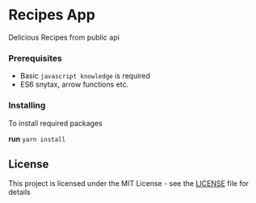 # Recipes App

Delicious Recipes from public api

### Prerequisites

- Basic `javascript knowledge` is required
- ES6 snytax, arrow functions etc.

### Installing

To install required packages 

**run** `yarn install`

## License

This project is licensed under the MIT License - see the [LICENSE](LICENSE) file for details
